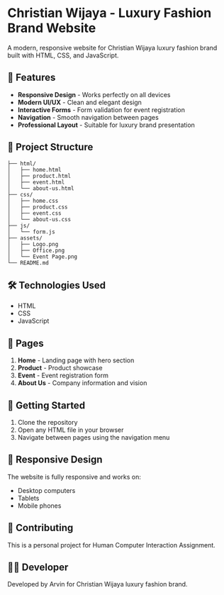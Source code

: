 # Christian Wijaya - Luxury Fashion Brand Website

A modern, responsive website for Christian Wijaya luxury fashion brand built with HTML, CSS, and JavaScript.

## 🚀 Features

- **Responsive Design** - Works perfectly on all devices
- **Modern UI/UX** - Clean and elegant design
- **Interactive Forms** - Form validation for event registration
- **Navigation** - Smooth navigation between pages
- **Professional Layout** - Suitable for luxury brand presentation

## 📁 Project Structure

```
├── html/
│   ├── home.html
│   ├── product.html
│   ├── event.html
│   └── about-us.html
├── css/
│   ├── home.css
│   ├── product.css
│   ├── event.css
│   └── about-us.css
├── js/
│   └── form.js
├── assets/
│   ├── Logo.png
│   ├── Office.png
│   └── Event Page.png
└── README.md
```

## 🛠️ Technologies Used

- HTML
- CSS
- JavaScript

## 🎨 Pages

1. **Home** - Landing page with hero section
2. **Product** - Product showcase
3. **Event** - Event registration form
4. **About Us** - Company information and vision

## 🚀 Getting Started

1. Clone the repository
2. Open any HTML file in your browser
3. Navigate between pages using the navigation menu

## 📱 Responsive Design

The website is fully responsive and works on:
- Desktop computers
- Tablets
- Mobile phones

## 🤝 Contributing

This is a personal project for Human Computer Interaction Assignment.

## 👨‍💻 Developer

Developed by Arvin for Christian Wijaya luxury fashion brand.
